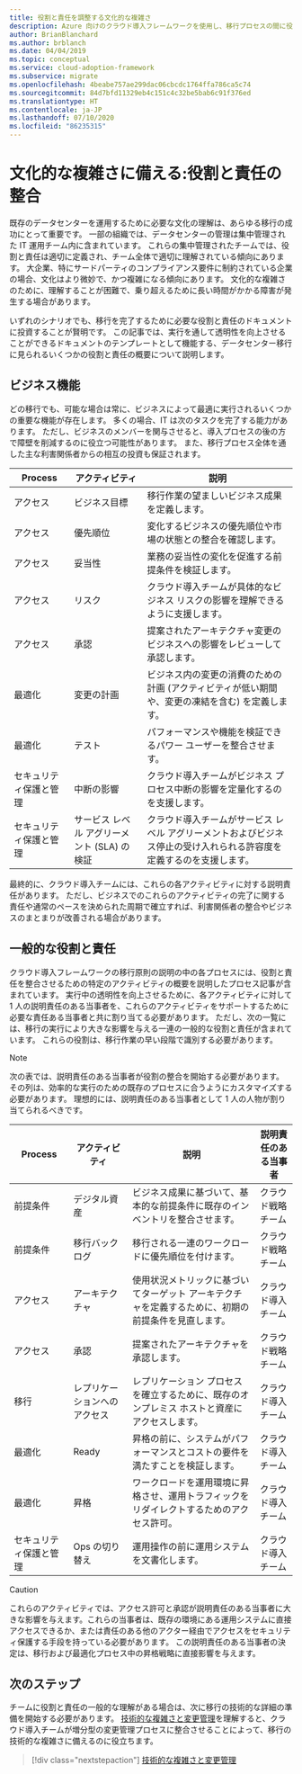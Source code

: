 ```yaml
---
title: 役割と責任を調整する文化的な複雑さ
description: Azure 向けのクラウド導入フレームワークを使用し、移行プロセスの間に役割と責任を調整して明確にすることで、文化的な複雑さに備えます。
author: BrianBlanchard
ms.author: brblanch
ms.date: 04/04/2019
ms.topic: conceptual
ms.service: cloud-adoption-framework
ms.subservice: migrate
ms.openlocfilehash: 4beabe757ae299dac06cbcdc1764ffa786ca5c74
ms.sourcegitcommit: 84d7bfd11329eb4c151c4c32be5bab6c91f376ed
ms.translationtype: HT
ms.contentlocale: ja-JP
ms.lasthandoff: 07/10/2020
ms.locfileid: "86235315"
---
```

# <a name="prepare-for-cultural-complexity-aligning-roles-and-responsibilities"></a>文化的な複雑さに備える:役割と責任の整合

既存のデータセンターを運用するために必要な文化の理解は、あらゆる移行の成功にとって重要です。 一部の組織では、データセンターの管理は集中管理された IT 運用チーム内に含まれています。 これらの集中管理されたチームでは、役割と責任は適切に定義され、チーム全体で適切に理解されている傾向にあります。 大企業、特にサードパーティのコンプライアンス要件に制約されている企業の場合、文化はより微妙で、かつ複雑になる傾向にあります。 文化的な複雑さのために、理解することが困難で、乗り超えるために長い時間がかかる障害が発生する場合があります。

いずれのシナリオでも、移行を完了するために必要な役割と責任のドキュメントに投資することが賢明です。 この記事では、実行を通して透明性を向上させることができるドキュメントのテンプレートとして機能する、データセンター移行に見られるいくつかの役割と責任の概要について説明します。

## <a name="business-functions"></a>ビジネス機能

どの移行でも、可能な場合は常に、ビジネスによって最適に実行されるいくつかの重要な機能が存在します。 多くの場合、IT は次のタスクを完了する能力があります。 ただし、ビジネスのメンバーを関与させると、導入プロセスの後の方で障壁を削減するのに役立つ可能性があります。 また、移行プロセス全体を通した主な利害関係者からの相互の投資も保証されます。

| Process | アクティビティ | 説明 |
|---------|---------|---------|
| アクセス | ビジネス目標 | 移行作業の望ましいビジネス成果を定義します。 |
| アクセス | 優先順位 | 変化するビジネスの優先順位や市場の状態との整合を確認します。 |
| アクセス | 妥当性 | 業務の妥当性の変化を促進する前提条件を検証します。 |
| アクセス | リスク | クラウド導入チームが具体的なビジネス リスクの影響を理解できるように支援します。 |
| アクセス | 承認 | 提案されたアーキテクチャ変更のビジネスへの影響をレビューして承認します。 |
| 最適化 | 変更の計画 | ビジネス内の変更の消費のための計画 (アクティビティが低い期間や、変更の凍結を含む) を定義します。 |
| 最適化 | テスト | パフォーマンスや機能を検証できるパワー ユーザーを整合させます。 |
| セキュリティ保護と管理 | 中断の影響 | クラウド導入チームがビジネス プロセス中断の影響を定量化するのを支援します。 |
| セキュリティ保護と管理 | サービス レベル アグリーメント (SLA) の検証 | クラウド導入チームがサービス レベル アグリーメントおよびビジネス停止の受け入れられる許容度を定義するのを支援します。 |

最終的に、クラウド導入チームには、これらの各アクティビティに対する説明責任があります。 ただし、ビジネスでのこれらのアクティビティの完了に関する責任や通常のペースを決められた周期で確立すれば、利害関係者の整合やビジネスのまとまりが改善される場合があります。

## <a name="common-roles-and-responsibilities"></a>一般的な役割と責任

クラウド導入フレームワークの移行原則の説明の中の各プロセスには、役割と責任を整合させるための特定のアクティビティの概要を説明したプロセス記事が含まれています。 実行中の透明性を向上させるために、各アクティビティに対して 1 人の説明責任のある当事者を、これらのアクティビティをサポートするために必要な責任ある当事者と共に割り当てる必要があります。 ただし、次の一覧には、移行の実行により大きな影響を与える一連の一般的な役割と責任が含まれています。 これらの役割は、移行作業の早い段階で識別する必要があります。

> [!NOTE]
> 次の表では、説明責任のある当事者が役割の整合を開始する必要があります。 その列は、効率的な実行のための既存のプロセスに合うようにカスタマイズする必要があります。 理想的には、説明責任のある当事者として 1 人の人物が割り当てられるべきです。

| Process | アクティビティ | 説明 | 説明責任のある当事者 |
|---------|---------|---------|---------|
| 前提条件 | デジタル資産 | ビジネス成果に基づいて、基本的な前提条件に既存のインベントリを整合させます。 | クラウド戦略チーム |
| 前提条件 | 移行バックログ | 移行される一連のワークロードに優先順位を付けます。 | クラウド戦略チーム |
| アクセス | アーキテクチャ | 使用状況メトリックに基づいてターゲット アーキテクチャを定義するために、初期の前提条件を見直します。 | クラウド導入チーム |
| アクセス | 承認 | 提案されたアーキテクチャを承認します。 | クラウド戦略チーム |
| 移行 | レプリケーションへのアクセス | レプリケーション プロセスを確立するために、既存のオンプレミス ホストと資産にアクセスします。 | クラウド導入チーム |
| 最適化 | Ready | 昇格の前に、システムがパフォーマンスとコストの要件を満たすことを検証します。 | クラウド導入チーム |
| 最適化 | 昇格 | ワークロードを運用環境に昇格させ、運用トラフィックをリダイレクトするためのアクセス許可。 | クラウド導入チーム |
| セキュリティ保護と管理 | Ops の切り替え | 運用操作の前に運用システムを文書化します。 | クラウド導入チーム |

> [!CAUTION]
> これらのアクティビティでは、アクセス許可と承認が説明責任のある当事者に大きな影響を与えます。これらの当事者は、既存の環境にある運用システムに直接アクセスできるか、または責任のある他のアクター経由でアクセスをセキュリティ保護する手段を持っている必要があります。 この説明責任のある当事者の決定は、移行および最適化プロセス中の昇格戦略に直接影響を与えます。

## <a name="next-steps"></a>次のステップ

チームに役割と責任の一般的な理解がある場合は、次に移行の技術的な詳細の準備を開始する必要があります。 [技術的な複雑さと変更管理](./technical-complexity.md)を理解すると、クラウド導入チームが増分型の変更管理プロセスに整合させることによって、移行の技術的な複雑さに備えるのに役立ちます。

> [!div class="nextstepaction"]
> [技術的な複雑さと変更管理](./technical-complexity.md)
